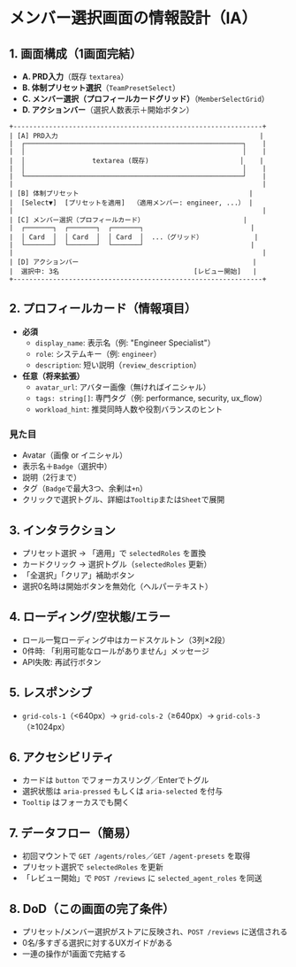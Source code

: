 # メンバー選択画面の情報設計（IA）

## 1. 画面構成（1画面完結）
- **A. PRD入力**（既存 `textarea`）
- **B. 体制プリセット選択**（`TeamPresetSelect`）
- **C. メンバー選択（プロフィールカードグリッド）**（`MemberSelectGrid`）
- **D. アクションバー**（選択人数表示＋開始ボタン）

```
+---------------------------------------------------------------+
| [A] PRD入力                                                   |
|  ┌───────────────────────────────────────────────────────┐    |
|  │                                                       │    |
|  │                 textarea (既存)                       │    |
|  │                                                       │    |
|  └───────────────────────────────────────────────────────┘    |
|                                                               |
| [B] 体制プリセット                                           |
|  [Select▼]  [プリセットを適用]  （適用メンバー: engineer, ...） |
|                                                               |
| [C] メンバー選択（プロフィールカード）                         |
|  ┌───────┐  ┌───────┐  ┌───────┐                           |
|  │ Card  │  │ Card  │  │ Card  │  ...（グリッド）             |
|  └───────┘  └───────┘  └───────┘                           |
|                                                               |
| [D] アクションバー                                            |
|  選択中: 3名                                  [レビュー開始]   |
+---------------------------------------------------------------+
```

## 2. プロフィールカード（情報項目）
- **必須**
  - `display_name`: 表示名（例: "Engineer Specialist"）
  - `role`: システムキー（例: `engineer`）
  - `description`: 短い説明（`review_description`）
- **任意（将来拡張）**
  - `avatar_url`: アバター画像（無ければイニシャル）
  - `tags: string[]`: 専門タグ（例: performance, security, ux_flow）
  - `workload_hint`: 推奨同時人数や役割バランスのヒント

### 見た目
- Avatar（画像 or イニシャル）
- 表示名＋`Badge`（選択中）
- 説明（2行まで）
- タグ（`Badge`で最大3つ、余剰は`+n`）
- クリックで選択トグル、詳細は`Tooltip`または`Sheet`で展開

## 3. インタラクション
- プリセット選択 → 「適用」で `selectedRoles` を置換
- カードクリック → 選択トグル（`selectedRoles` 更新）
- 「全選択」「クリア」補助ボタン
- 選択0名時は開始ボタンを無効化（ヘルパーテキスト）

## 4. ローディング/空状態/エラー
- ロール一覧ローディング中はカードスケルトン（3列×2段）
- 0件時: 「利用可能なロールがありません」メッセージ
- API失敗: 再試行ボタン

## 5. レスポンシブ
- `grid-cols-1`（<640px）→ `grid-cols-2`（≥640px）→ `grid-cols-3`（≥1024px）

## 6. アクセシビリティ
- カードは `button` でフォーカスリング／Enterでトグル
- 選択状態は `aria-pressed` もしくは `aria-selected` を付与
- `Tooltip` はフォーカスでも開く

## 7. データフロー（簡易）
- 初回マウントで `GET /agents/roles`／`GET /agent-presets` を取得
- プリセット選択で `selectedRoles` を更新
- 「レビュー開始」で `POST /reviews` に `selected_agent_roles` を同送

## 8. DoD（この画面の完了条件）
- プリセット/メンバー選択がストアに反映され、`POST /reviews` に送信される
- 0名/多すぎる選択に対するUXガイドがある
- 一連の操作が1画面で完結する
